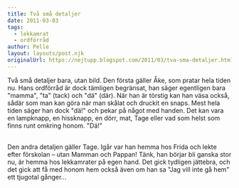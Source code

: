 ```yaml
---
title: Två små detaljer
date: 2011-03-03
tags: 
  - lekkamrat
  - ordförråd	
author: Pelle
layout: layouts/post.njk
originalUrl: https://nejtupp.blogspot.com/2011/03/tva-sma-detaljer.html
---
```


Två små detaljer bara, utan bild. Den första gäller Åke, som pratar hela tiden nu. Hans ordförråd är dock tämligen begränsat, han säger egentligen bara "mamma", "ta" (tack) och "dä" (där). När han är törstig kan han väsa också, sådär som man kan göra när man skålat och druckit en snaps. Mest hela tiden säger han dock "dä!" och pekar på något med handen. Det kan vara en lampknapp, en hissknapp, en dörr, mat, Tage eller vad som helst som finns runt omkring honom. "Dä!"
<br><br>

Den andra detaljen gäller Tage. Igår var han hemma hos Frida och lekte efter förskolan – utan Mamman och Pappan! Tänk, han börjar bli ganska stor nu, är hemma hos lekkamrater på egen hand. Det gick tydligen jättebra, och det gick att få med honom hem också även om han sa "Jag vill inte gå hem" ett tjugotal gånger...
